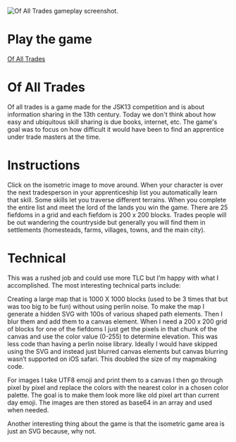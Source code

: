 ![Of All Trades gameplay screenshot.]([https://myoctocat.com/assets/images/base-octocat.svg](https://vivianeasley.github.io/of-all-trades/screenshot.png))

# Play the game
[Of All Trades](https://vivianeasley.github.io/of-all-trades/)

# Of All Trades
Of all trades is a game made for the JSK13 competition and is about information sharing in the 13th century. Today we don't think about how easy and ubiquitous skill sharing is due books, internet, etc. The game's goal was to focus on how difficult it would have been to find an apprentice under trade masters at the time.

# Instructions
Click on the isometric image to move around. When your character is over the next tradesperson in your apprenticeship list you automatically learn that skill. Some skills let you traverse different terrains. When you complete the entire list and meet the lord of the lands you win the game. There are 25 fiefdoms in a grid and each fiefdom is 200 x 200 blocks. Trades people will be out wandering the countryside but generally you will find them in settlements (homesteads, farms, villages, towns, and the main city).

# Technical
This was a rushed job and could use more TLC but I’m happy with what I accomplished. The most interesting technical parts include:

Creating a large map that is 1000 X 1000 blocks (used to be 3 times that but was too big to be fun) without using perlin noise. To make the map I generate a hidden SVG with 100s of various shaped path elements. Then I blur them and add them to a canvas element. When I need a 200 x 200 grid of blocks for one of the fiefdoms I just get the pixels in that chunk of the canvas and use the color value (0-255) to determine elevation. This was less code than having a perlin noise library. Ideally I would have skipped using the SVG and instead just blurred canvas elements but canvas blurring wasn’t supported on iOS safari. This doubled the size of my mapmaking code.

For images I take UTF8 emoji and print them to a canvas I then go through pixel by pixel and replace the colors with the nearest color in a chosen color palette. The goal is to make them look more like old pixel art than current day emoji. The images are then stored as base64 in an array and used when needed.

Another interesting thing about the game is that the isometric game area is just an SVG because, why not.

